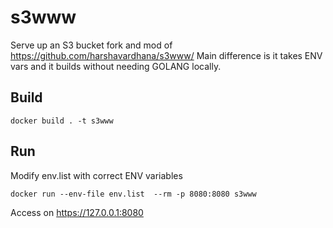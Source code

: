 # s3www
Serve up an S3 bucket fork and mod of https://github.com/harshavardhana/s3www/
Main difference is it takes ENV vars and it builds without needing GOLANG locally.

## Build
```
docker build . -t s3www
```

## Run
Modify env.list with correct ENV variables

```
docker run --env-file env.list  --rm -p 8080:8080 s3www
```

Access on https://127.0.0.1:8080
